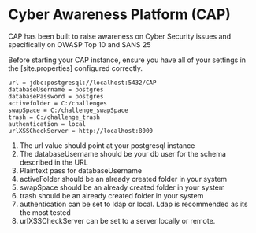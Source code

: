 # Cyber Awareness Platform (CAP)
CAP has been built to raise awareness on Cyber Security issues and specifically on OWASP Top 10 and SANS 25

Before starting your CAP instance, ensure you have all of your settings in the [site.properties] configured correctly.  
```properties example
url = jdbc:postgresql://localhost:5432/CAP
databaseUsername = postgres
databasePassword = postgres
activefolder = C:/challenges
swapSpace = C:/challenge_swapSpace
trash = C:/challenge_trash
authentication = local
urlXSSCheckServer = http://localhost:8000
```
1. The url value should point at your postgresql instance
2. The databaseUsername should be your db user for the schema described in the URL
3. Plaintext pass for databaseUsername
4. activeFolder should be an already created folder in your system
5. swapSpace should be an already created folder in your system
6. trash should be an already created folder in your system
7. authentication can be set to ldap or local. Ldap is recommended as its the most tested
8. urlXSSCheckServer can be set to a server locally or remote.
